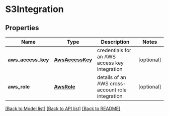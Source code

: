 # S3Integration

## Properties
Name | Type | Description | Notes
------------ | ------------- | ------------- | -------------
**aws_access_key** | [**AwsAccessKey**](AwsAccessKey.md) | credentials for an AWS access key integration | [optional] 
**aws_role** | [**AwsRole**](AwsRole.md) | details of an AWS cross-account role integration | [optional] 

[[Back to Model list]](../README.md#documentation-for-models) [[Back to API list]](../README.md#documentation-for-api-endpoints) [[Back to README]](../README.md)


